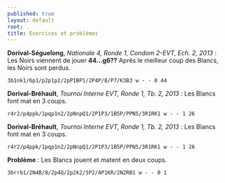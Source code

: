 ```yaml
---
published: true
layout: default
root: .
title: Exercices et problèmes
---
```


**Dorival-Séguelong**, _Nationale 4, Ronde 1, Condom 2-EVT, Ech. 2, 2013_ : Les Noirs viennent de jouer **44...g6??** Après le meilleur coup des Blancs, les Noirs sont perdus.

`3b1nk1/6p1/p2p1p2/2pP1BP1/2P4P/8/P7/K3B3 w - - 0 44`


**Dorival-Bréhault**, _Tournoi Interne EVT, Ronde 1, Tb. 2, 2013_ : Les Blancs font mat en 3 coups.

`r4r2/p4ppk/1pqp1n2/2pNnpQ1/2P1P3/1B5P/PPN5/3R1RK1 w - - 1 26`


**Dorival-Bréhault**, _Tournoi Interne EVT, Ronde 1, Tb. 2, 2013_ : Les Blancs font mat en 3 coups.

`r4r2/p4ppk/1pqp1n2/2pNnpQ1/2P1P3/1B5P/PPN5/3R1RK1 w - - 1 26`


**Problème** : Les Blancs jouent et matent en deux coups.

`3brrb1/2N4B/8/2p4Q/2p2k2/5P2/4P1KR/2N2RB1 w - - 0 1`